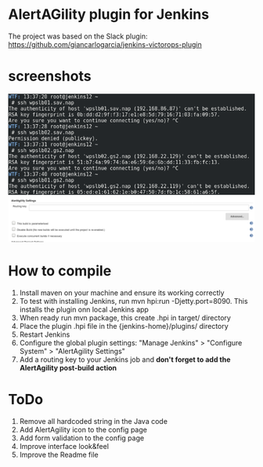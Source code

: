 # AlertAGility plugin for Jenkins

The project was based on the Slack plugin: https://github.com/giancarlogarcia/jenkins-victorops-plugin


# screenshots

![screengrab1](images/1.png?raw=true "screengrab1")
![screengrab1](images/2.png?raw=true "screengrab1")

# How to compile

1. Install maven on your machine and ensure its working correctly
2. To test with installing Jenkins, run  mvn hpi:run -Djetty.port=8090. This installs the plugin onn local Jenkins app
3. When ready run mvn package, this create .hpi in target/ directory
4. Place the plugin .hpi file in the {jenkins-home}/plugins/ directory
5. Restart Jenkins
6. Configure the global plugin settings: "Manage Jenkins" > "Configure System" > "AlertAgility Settings"
6. Add a routing key to your Jenkins job and **don't forget to add the AlertAgility post-build action**



# ToDo
1. Remove all hardcoded string in the Java code
2. Add AlertAgility icon to the config page
3. Add form validation to the config page
4. Improve interface look&feel
5. Improve the Readme file
     
